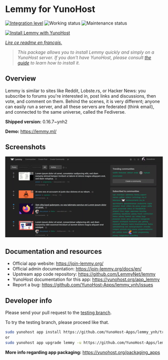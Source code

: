 <!--
N.B.: This README was automatically generated by https://github.com/YunoHost/apps/tree/master/tools/README-generator
It shall NOT be edited by hand.
-->

# Lemmy for YunoHost

[![Integration level](https://dash.yunohost.org/integration/lemmy.svg)](https://dash.yunohost.org/appci/app/lemmy) ![Working status](https://ci-apps.yunohost.org/ci/badges/lemmy.status.svg) ![Maintenance status](https://ci-apps.yunohost.org/ci/badges/lemmy.maintain.svg)

[![Install Lemmy with YunoHost](https://install-app.yunohost.org/install-with-yunohost.svg)](https://install-app.yunohost.org/?app=lemmy)

*[Lire ce readme en français.](./README_fr.md)*

> *This package allows you to install Lemmy quickly and simply on a YunoHost server.
If you don't have YunoHost, please consult [the guide](https://yunohost.org/#/install) to learn how to install it.*

## Overview

Lemmy is similar to sites like Reddit, Lobste.rs, or Hacker News: you subscribe to forums you're interested in, post links and discussions, then vote, and comment on them. Behind the scenes, it is very different; anyone can easily run a server, and all these servers are federated (think email), and connected to the same universe, called the Fediverse.


**Shipped version:** 0.16.7~ynh2

**Demo:** https://lemmy.ml/

## Screenshots

![Screenshot of Lemmy](./doc/screenshots/screenshot1.webp)

## Documentation and resources

* Official app website: <https://join-lemmy.org/>
* Official admin documentation: <https://join-lemmy.org/docs/en/>
* Upstream app code repository: <https://github.com/LemmyNet/lemmy>
* YunoHost documentation for this app: <https://yunohost.org/app_lemmy>
* Report a bug: <https://github.com/YunoHost-Apps/lemmy_ynh/issues>

## Developer info

Please send your pull request to the [testing branch](https://github.com/YunoHost-Apps/lemmy_ynh/tree/testing).

To try the testing branch, please proceed like that.

``` bash
sudo yunohost app install https://github.com/YunoHost-Apps/lemmy_ynh/tree/testing --debug
or
sudo yunohost app upgrade lemmy -u https://github.com/YunoHost-Apps/lemmy_ynh/tree/testing --debug
```

**More info regarding app packaging:** <https://yunohost.org/packaging_apps>
